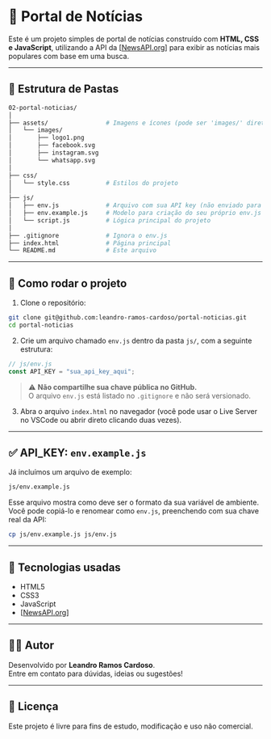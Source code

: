 # 📰 Portal de Notícias

Este é um projeto simples de portal de notícias construído com **HTML, CSS e JavaScript**, utilizando a API da [[NewsAPI.org](https://gnews.io/)] para exibir as notícias mais populares com base em uma busca.

---

## 📁 Estrutura de Pastas

```bash
02-portal-noticias/
│
├── assets/                # Imagens e ícones (pode ser 'images/' direto, se preferir)
│   └── images/
│       ├── logo1.png
│       ├── facebook.svg
│       ├── instagram.svg
│       └── whatsapp.svg
│
├── css/
│   └── style.css          # Estilos do projeto
│
├── js/
│   ├── env.js             # Arquivo com sua API key (não enviado para o Git)
│   ├── env.example.js     # Modelo para criação do seu próprio env.js
│   └── script.js          # Lógica principal do projeto
│
├── .gitignore             # Ignora o env.js
├── index.html             # Página principal
└── README.md              # Este arquivo
```

---

## 🚀 Como rodar o projeto

1. Clone o repositório:

```bash
git clone git@github.com:leandro-ramos-cardoso/portal-noticias.git
cd portal-noticias
```

2. Crie um arquivo chamado `env.js` dentro da pasta `js/`, com a seguinte estrutura:

```js
// js/env.js
const API_KEY = "sua_api_key_aqui";
```

> ⚠️ **Não compartilhe sua chave pública no GitHub.**  
> O arquivo `env.js` está listado no `.gitignore` e não será versionado.

3. Abra o arquivo `index.html` no navegador (você pode usar o Live Server no VSCode ou abrir direto clicando duas vezes).

---

## ✅ API_KEY: `env.example.js`

Já incluímos um arquivo de exemplo:

```bash
js/env.example.js
```

Esse arquivo mostra como deve ser o formato da sua variável de ambiente.  
Você pode copiá-lo e renomear como `env.js`, preenchendo com sua chave real da API:

```bash
cp js/env.example.js js/env.js
```
---

## 🔧 Tecnologias usadas

- HTML5
- CSS3
- JavaScript
- [[NewsAPI.org](https://gnews.io/)]

---

## 🧑‍💻 Autor

Desenvolvido por **Leandro Ramos Cardoso**.  
Entre em contato para dúvidas, ideias ou sugestões!

---

## 📄 Licença

Este projeto é livre para fins de estudo, modificação e uso não comercial.

